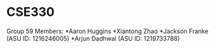 # CSE330
Group 59
Members:
*Aaron Huggins
*Xiantong Zhao
*Jackson Franke (ASU ID: 1216246005)
*Arjun Dadhwal (ASU ID: 1219733788)
